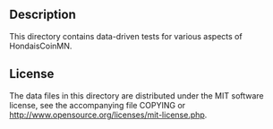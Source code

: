 Description
------------

This directory contains data-driven tests for various aspects of HondaisCoinMN.

License
--------

The data files in this directory are distributed under the MIT software
license, see the accompanying file COPYING or
http://www.opensource.org/licenses/mit-license.php.

